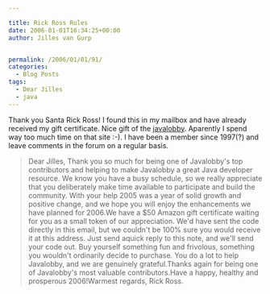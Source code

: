 ```yaml
---

title: Rick Ross Rules
date: 2006-01-01T16:34:25+00:00
author: Jilles van Gurp


permalink: /2006/01/01/91/
categories:
  - Blog Posts
tags:
  - Dear Jilles
  - java
---
```

Thank you Santa Rick Ross! I found this in my mailbox and have already received my gift certificate. Nice gift of the [javalobby](http://www.javalobby.org). Aparently I spend way too much time on that site :-). I have been a member since 1997(?) and leave comments in the forum on a regular basis.

> Dear Jilles, Thank you so much for being one of Javalobby's top contributors and helping to make Javalobby a great Java developer resource.  We know you have a busy schedule, so we really appreciate that you deliberately make time available to participate and build the community. With your help 2005 was a year of solid growth and positive change, and we hope you will enjoy the enhancements we have planned for 2006.We have a $50 Amazon gift certificate waiting for you as a small token of our appreciation. We'd have sent the code directly in this email, but we couldn't be 100% sure you would receive it at this address. Just send aquick reply to this note, and we'll send your code out. Buy yourself something fun and frivolous, something you wouldn't ordinarily decide to purchase. You do a lot to help Javalobby, and we are genuinely grateful.Thanks again for being one of Javalobby's most valuable contributors.Have a happy, healthy and prosperous 2006!Warmest regards, Rick Ross.
